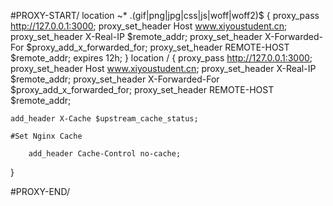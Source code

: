 #PROXY-START/
location  ~* \.(gif|png|jpg|css|js|woff|woff2)$
{
    proxy_pass http://127.0.0.1:3000;
    proxy_set_header Host www.xiyoustudent.cn;
    proxy_set_header X-Real-IP $remote_addr;
    proxy_set_header X-Forwarded-For $proxy_add_x_forwarded_for;
    proxy_set_header REMOTE-HOST $remote_addr;
    expires 12h;
}
location /
{
    proxy_pass http://127.0.0.1:3000;
    proxy_set_header Host www.xiyoustudent.cn;
    proxy_set_header X-Real-IP $remote_addr;
    proxy_set_header X-Forwarded-For $proxy_add_x_forwarded_for;
    proxy_set_header REMOTE-HOST $remote_addr;
    
    add_header X-Cache $upstream_cache_status;
    
    #Set Nginx Cache
    
    	add_header Cache-Control no-cache;
}

#PROXY-END/